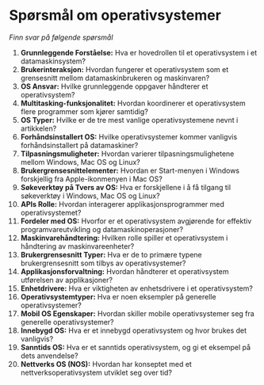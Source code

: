 # Spørsmål om operativsystemer

*Finn svar på følgende spørsmål*
1. **Grunnleggende Forståelse:** Hva er hovedrollen til et operativsystem i et datamaskinsystem?
2. **Brukerinteraksjon:** Hvordan fungerer et operativsystem som et grensesnitt mellom datamaskinbrukeren og maskinvaren?
3. **OS Ansvar:** Hvilke grunnleggende oppgaver håndterer et operativsystem?
4. **Multitasking-funksjonalitet:** Hvordan koordinerer et operativsystem flere programmer som kjører samtidig?
5. **OS Typer:** Hvilke er de tre mest vanlige operativsystemene nevnt i artikkelen?
6. **Forhåndsinstallert OS:** Hvilke operativsystemer kommer vanligvis forhåndsinstallert på datamaskiner?
7. **Tilpasningsmuligheter:** Hvordan varierer tilpasningsmulighetene mellom Windows, Mac OS og Linux?
8. **Brukergrensesnittelementer:** Hvordan er Start-menyen i Windows forskjellig fra Apple-ikonmenyen i Mac OS?
9. **Søkeverktøy på Tvers av OS:** Hva er forskjellene i å få tilgang til søkeverktøy i Windows, Mac OS og Linux?
10. **APIs Rolle:** Hvordan interagerer applikasjonsprogrammer med operativsystemet?
11. **Fordeler med OS:** Hvorfor er et operativsystem avgjørende for effektiv programvareutvikling og datamaskinoperasjoner?
12. **Maskinvarehåndtering:** Hvilken rolle spiller et operativsystem i håndtering av maskinvareenheter?
13. **Brukergrensesnitt Typer:** Hva er de to primære typene brukergrensesnitt som tilbys av operativsystemer?
14. **Applikasjonsforvaltning:** Hvordan håndterer et operativsystem utførelsen av applikasjoner?
15. **Enhetdrivere:** Hva er viktigheten av enhetsdrivere i et operativsystem?
16. **Operativsystemtyper:** Hva er noen eksempler på generelle operativsystemer?
17. **Mobil OS Egenskaper:** Hvordan skiller mobile operativsystemer seg fra generelle operativsystemer?
18. **Innebygd OS:** Hva er et innebygd operativsystem og hvor brukes det vanligvis?
19. **Sanntids OS:** Hva er et sanntids operativsystem, og gi et eksempel på dets anvendelse?
20. **Nettverks OS (NOS):** Hvordan har konseptet med et nettverksoperativsystem utviklet seg over tid?

